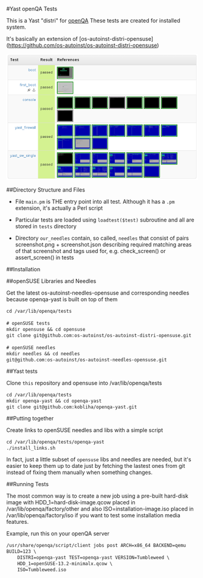 #Yast openQA Tests

This is a Yast "distri" for [openQA](https://github.com/os-autoinst)
These tests are created for installed system.

It's basically an extension of [os-autoinst-distri-opensuse]
(https://github.com/os-autoinst/os-autoinst-distri-opensuse)

![screenshot of a test](doc/img/openqa-yast-distri-testresult.png)

##Directory Structure and Files

* File `main.pm` is THE entry point into all test. Although it has a `.pm`
  extension, it's actually a Perl script

* Particular tests are loaded using `loadtest($test)` subroutine and
  all are stored in `tests` directory

* Directory `our_needles` contain, so called, `needles` that consist of pairs
  screenshot.png + screenshot.json describing required matching areas of that
  screenshot and tags used for, e.g. check_screen() or assert_screen() in
  tests

##Installation

##openSUSE Libraries and Needles

Get the latest os-autoinst-needles-opensuse and corresponding needles
because openqa-yast is built on top of them

    cd /var/lib/openqa/tests

    # openSUSE tests
    mkdir opensuse && cd opensuse
    git clone git@github.com:os-autoinst/os-autoinst-distri-opensuse.git

    # openSUSE needles
    mkdir needles && cd needles
    git@github.com:os-autoinst/os-autoinst-needles-opensuse.git

##Yast tests

Clone `this` repository and opensuse into /var/lib/openqa/tests

    cd /var/lib/openqa/tests
    mkdir openqa-yast && cd openqa-yast
    git clone git@github.com:kobliha/openqa-yast.git

##Putting together

Create links to openSUSE needles and libs with a simple script

    cd /var/lib/openqa/tests/openqa-yast
    ./install_links.sh

In fact, just a little subset of `opensuse` libs and needles are needed,
but it's easier to keep them up to date just by fetching the lastest
ones from git instead of fixing them manually when something changes.

##Running Tests

The most common way is to create a new job using a pre-built hard-disk image
with HDD_1=hard-disk-image.qcow placed in /var/lib/openqa/factory/other
and also ISO=installation-image.iso placed in /var/lib/openqa/factory/iso
if you want to test some installation media features.

Example, run this on your openQA server

    /usr/share/openqa/script/client jobs post ARCH=x86_64 BACKEND=qemu BUILD=123 \
        DISTRI=openqa-yast TEST=openqa-yast VERSION=Tumbleweed \
        HDD_1=openSUSE-13.2-minimalx.qcow \
        ISO=Tumbleweed.iso
